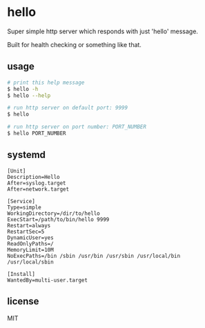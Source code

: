 # hello

Super simple http server which responds with just 'hello' message.

Built for health checking or something like that.

## usage

```bash
# print this help message
$ hello -h
$ hello --help

# run http server on default port: 9999
$ hello

# run http server on port number: PORT_NUMBER
$ hello PORT_NUMBER
```

## systemd

```
[Unit]
Description=Hello
After=syslog.target
After=network.target

[Service]
Type=simple
WorkingDirectory=/dir/to/hello
ExecStart=/path/to/bin/hello 9999
Restart=always
RestartSec=5
DynamicUser=yes
ReadOnlyPaths=/
MemoryLimit=10M
NoExecPaths=/bin /sbin /usr/bin /usr/sbin /usr/local/bin /usr/local/sbin

[Install]
WantedBy=multi-user.target
```

## license

MIT

